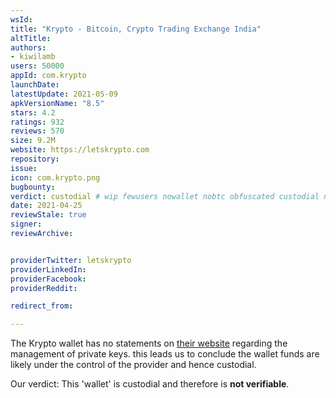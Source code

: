 ```yaml
---
wsId: 
title: "Krypto - Bitcoin, Crypto Trading Exchange India"
altTitle: 
authors:
- kiwilamb
users: 50000
appId: com.krypto
launchDate: 
latestUpdate: 2021-05-09
apkVersionName: "8.5"
stars: 4.2
ratings: 932
reviews: 570
size: 9.2M
website: https://letskrypto.com
repository: 
issue: 
icon: com.krypto.png
bugbounty: 
verdict: custodial # wip fewusers nowallet nobtc obfuscated custodial nosource nonverifiable reproducible bounty defunct
date: 2021-04-25
reviewStale: true
signer: 
reviewArchive:


providerTwitter: letskrypto
providerLinkedIn: 
providerFacebook: 
providerReddit: 

redirect_from:

---
```



The Krypto wallet has no statements on [their website](https://letskrypto.com) regarding the management of private keys.
this leads us to conclude the wallet funds are likely under the control of the provider and hence custodial.

Our verdict: This 'wallet' is custodial and therefore is **not verifiable**.
